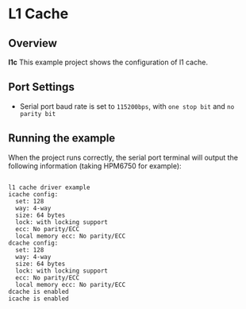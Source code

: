 # L1 Cache

## Overview

**l1c** This example project shows the configuration of l1 cache.

## Port Settings

- Serial port baud rate is set to ``115200bps``, with ``one stop bit`` and ``no parity bit``

## Running the example

When the project runs correctly, the serial port terminal will output the following information (taking HPM6750 for example):
```console

l1 cache driver example
icache config:
  set: 128
  way: 4-way
  size: 64 bytes
  lock: with locking support
  ecc: No parity/ECC
  local memory ecc: No parity/ECC
dcache config:
  set: 128
  way: 4-way
  size: 64 bytes
  lock: with locking support
  ecc: No parity/ECC
  local memory ecc: No parity/ECC
dcache is enabled
icache is enabled
```
